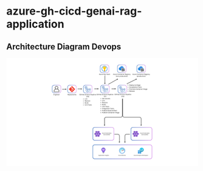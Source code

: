 # azure-gh-cicd-genai-rag-application

## Architecture Diagram Devops

![DevOps Architecture Diagram](/Architecture%20diagram%20devops.png)
